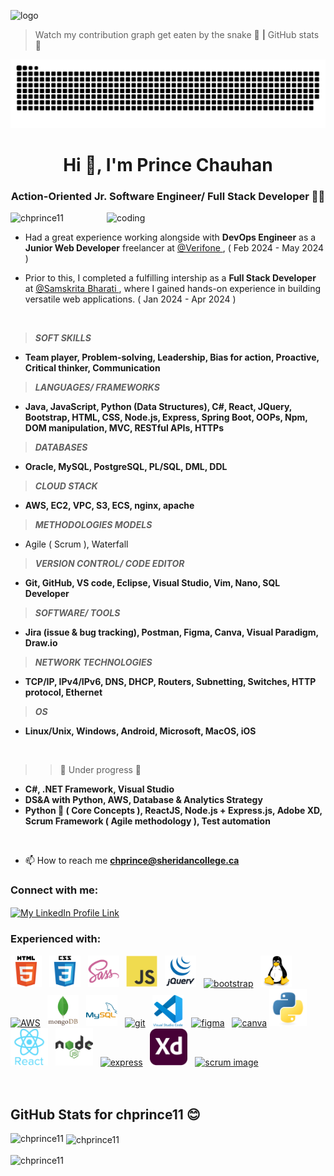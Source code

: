 ![logo](https://cubettech.com/wp-content/uploads/2021/05/WEB-Full-Stack-Developer.jpg)

> Watch my contribution graph get eaten by the snake 🐍 **|** GitHub stats 👀  

![chprince snake gif](https://github.com/chprince11/chprince11/blob/main/snakeGraph.svg)

<h1 align="center">Hi 👋, I'm Prince Chauhan</h1>

<h3 align="center">Action-Oriented Jr. Software Engineer/ Full Stack Developer 👨‍💻</h3>

<img align="right" alt="coding" width="350px" src="https://user-images.githubusercontent.com/55389276/140866485-8fb1c876-9a8f-4d6a-98dc-08c4981eaf70.gif">

<p align="left"> <img src="https://komarev.com/ghpvc/?username=chprince11&label=Profile%20views&color=0e75b6&style=flat" alt="chprince11" /> </p>

- Had a great experience working alongside with **DevOps Engineer** as a **Junior Web Developer** freelancer at <a href="https://www.verifone.com/en/global" target="_blank"> @Verifone </a>,  ( Feb 2024 - May 2024 )
  
- Prior to this, I completed a fulfilling intership as a **Full Stack Developer** at <a href="https://samskritabharati.in/" target="_blank"> @Samskrita Bharati </a>, where I gained hands-on experience in building versatile web applications. ( Jan 2024 - Apr 2024 )
<br>

> ***SOFT SKILLS***
- **Team player, Problem-solving, Leadership, Bias for action, Proactive, Critical thinker, Communication**   
> ***LANGUAGES/ FRAMEWORKS***
- **Java, JavaScript, Python (Data Structures), C#, React, JQuery, Bootstrap, HTML, CSS, Node.js, Express, Spring Boot, OOPs, Npm, DOM manipulation, MVC, RESTful APIs, HTTPs** 
> ***DATABASES***
- **Oracle, MySQL, PostgreSQL, PL/SQL, DML, DDL**
> ***CLOUD STACK***
- **AWS, EC2, VPC, S3, ECS, nginx, apache**
> ***METHODOLOGIES MODELS***
- Agile ( Scrum ), Waterfall   
> ***VERSION CONTROL/ CODE EDITOR***
- **Git, GitHub, VS code, Eclipse, Visual Studio, Vim, Nano, SQL Developer**
> ***SOFTWARE/ TOOLS***
- **Jira (issue & bug tracking), Postman, Figma, Canva, Visual Paradigm, Draw.io**
> ***NETWORK TECHNOLOGIES***
- **TCP/IP, IPv4/IPv6, DNS, DHCP, Routers, Subnetting, Switches, HTTP protocol, Ethernet** 
> ***OS***
- **Linux/Unix, Windows, Android, Microsoft, MacOS, iOS**
<br>

>> 🌱 Under progress 🍃
- **C#, .NET Framework, Visual Studio** 
- **DS&A with Python, AWS, Database & Analytics Strategy**  
- **Python 🐍 ( Core Concepts ), ReactJS, Node.js + Express.js, Adobe XD, Scrum Framework ( Agile methodology ), Test automation**
<br>

- 📫 How to reach me **chprince@sheridancollege.ca**

<h3 align="left">Connect with me:</h3>
<p align="left">
<a href="http://www.linkedin.com/in/prince011" target="blank"><img align="center" src="https://raw.githubusercontent.com/rahuldkjain/github-profile-readme-generator/master/src/images/icons/Social/linked-in-alt.svg" alt="My LinkedIn Profile Link" height="40" width="50" /></a>
</p>

<div align="left">
  <h3>Experienced with:</h3>
  <a href="https://www.w3schools.com/html/" target="_blank" rel="noopener noreferrer"><img src="https://raw.githubusercontent.com/devicons/devicon/master/icons/html5/html5-original-wordmark.svg" alt="html5" width="50" height="50"/></a>&nbsp;&nbsp;
  <a href="https://www.w3schools.com/css/" target="_blank" rel="noopener noreferrer"><img src="https://raw.githubusercontent.com/devicons/devicon/master/icons/css3/css3-original-wordmark.svg" alt="css3" width="50" height="50"/></a>&nbsp;&nbsp;
  <a href="https://sass-lang.com/" target="_blank" rel="noopener noreferrer"><img src="https://raw.githubusercontent.com/devicons/devicon/master/icons/sass/sass-original.svg" alt="sass" width="50" height="50"/></a>&nbsp;&nbsp;
  <a href="https://developer.mozilla.org/en-US/docs/Web/JavaScript" target="_blank" rel="noopener noreferrer"><img src="https://raw.githubusercontent.com/devicons/devicon/master/icons/javascript/javascript-original.svg" alt="javascript" width="50" height="50"/></a>&nbsp;&nbsp;
  <a href="https://jquery.com/" target="_blank" rel="noopener noreferrer"><img src="https://raw.githubusercontent.com/devicons/devicon/master/icons/jquery/jquery-original-wordmark.svg" alt="jquery" width="50" height="50"/></a>&nbsp;&nbsp;
  <a href="https://getbootstrap.com/" target="_blank" rel="noopener noreferrer"><img src="https://getbootstrap.com/docs/5.0/assets/brand/bootstrap-logo.svg" alt="bootstrap" width="50" height="50"/></a>&nbsp;&nbsp;
  <a href="https://www.linux.org/" target="_blank" rel="noopener noreferrer"><img src="https://raw.githubusercontent.com/devicons/devicon/master/icons/linux/linux-original.svg" alt="linux" width="50" height="50"/></a>&nbsp;&nbsp;
  <a href="https://aws.amazon.com/ec2/?nc2=h_ql_prod_fs_ec2" target="_blank" rel="noopener noreferrer"><img src="https://www.cascadeo.com/wp-content/uploads/2022/11/KRgw2UkV_400x400.jpg" alt="AWS" width="50" height="50"/></a>&nbsp;&nbsp;
  <a href="https://www.mongodb.com/" target="_blank" rel="noopener noreferrer"><img src="https://raw.githubusercontent.com/devicons/devicon/master/icons/mongodb/mongodb-original-wordmark.svg" alt="mongodb" width="50" height="50"/></a>&nbsp;&nbsp;
  <a href="https://www.mysql.com/" target="_blank" rel="noopener noreferrer"><img src="https://raw.githubusercontent.com/devicons/devicon/master/icons/mysql/mysql-original-wordmark.svg" alt="mysql" width="50" height="50"/></a>&nbsp;&nbsp;
  <a href="https://git-scm.com/" target="_blank" rel="noopener noreferrer"><img src="https://www.vectorlogo.zone/logos/git-scm/git-scm-icon.svg" alt="git" width="50" height="50"/></a>&nbsp;&nbsp;
  <a href="https://code.visualstudio.com/" target="_blank" rel="noopener noreferrer"><img src="https://raw.githubusercontent.com/devicons/devicon/master/icons/vscode/vscode-original-wordmark.svg" alt="vscode" width="50" height="50"/></a>&nbsp;&nbsp;
  <a href="https://www.figma.com/" target="_blank" rel="noopener noreferrer"><img src="https://www.vectorlogo.zone/logos/figma/figma-icon.svg" alt="figma" width="50" height="50"/></a>&nbsp;&nbsp;
  <a href="https://www.canva.com/" target="_blank" rel="noopener noreferrer"><img src="https://www.vectorlogo.zone/logos/canva/canva-icon.svg" alt="canva" width="50" height="50"/></a>
  <a href="https://www.python.org/" target="_blank" rel="noopener noreferrer"><img src="https://raw.githubusercontent.com/devicons/devicon/master/icons/python/python-original.svg" alt="python" width="60" height="60"/></a>&nbsp;&nbsp;
  <a href="https://reactjs.org/" target="_blank" rel="noopener noreferrer"><img src="https://raw.githubusercontent.com/devicons/devicon/master/icons/react/react-original-wordmark.svg" alt="react" width="60" height="60"/></a>&nbsp;&nbsp;
  <a href="https://nodejs.org/" target="_blank" rel="noopener noreferrer"><img src="https://raw.githubusercontent.com/devicons/devicon/master/icons/nodejs/nodejs-original-wordmark.svg" alt="nodejs" width="60" height="60"/></a>&nbsp;&nbsp;
  <a href="https://expressjs.com/" target="_blank" rel="noopener noreferrer"><img src="https://encrypted-tbn0.gstatic.com/images?q=tbn:ANd9GcTI3nGP9w-Ol7H0GYUnDUdCwqnoLwRzoe_cmA&s" alt="express" width="60" height="60"/></a>&nbsp;&nbsp;
  <a href="https://www.adobe.com/products/xd.html" target="_blank" rel="noopener noreferrer"><img src="https://raw.githubusercontent.com/devicons/devicon/master/icons/xd/xd-plain.svg" alt="xd" width="60" height="60"/></a>&nbsp;&nbsp;
  <a href="https://www.businessnewsdaily.com/4987-what-is-agile-scrum-methodology.html" target="_blank" rel="noopener noreferrer"><img src="https://miro.medium.com/v2/resize:fit:400/0*KpzqUReoWU_DEwb5.png" alt="scrum image" width="60" height="60"/></a>
</div> <br><br>

## GitHub Stats for chprince11 😊

<p><img align="left" src="https://github-readme-stats.vercel.app/api/top-langs?username=chprince11&show_icons=true&locale=en&layout=compact&theme=tokyonight" alt="chprince11" /></p>

<p>&nbsp;<img align="center" src="https://github-readme-stats.vercel.app/api?username=chprince11&show_icons=true&locale=en&theme=tokyonight" alt="chprince11" /></p>

<p><img align="center" src="https://github-readme-streak-stats.herokuapp.com/?user=chprince11&theme=dark" alt="chprince11" /></p>
